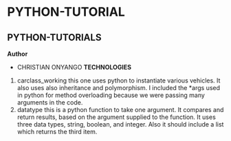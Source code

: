# PYTHON-TUTORIAL
## PYTHON-TUTORIALS
**Author**
- CHRISTIAN ONYANGO
**TECHNOLOGIES**
1. carclass_working this one uses python to instantiate various vehicles. It also uses also inheritance and polymorphism. I included the *args used in python for method overloading because we were passing many arguments in the code.
2. datatype this is a python function to take one argument. It compares and return results, based on the argument supplied to the function. It uses three data types, string, boolean, and integer. Also it should include a list which returns the third item.
